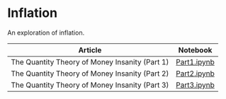 # Inflation

An exploration of inflation.

| Article                                        | Notebook                           |
| ---------------------------------------------- | ---------------------------------- |
| The Quantity Theory of Money Insanity (Part 1) | [Part1.ipynb](qtm/QTM-Part1.ipynb) |
| The Quantity Theory of Money Insanity (Part 2) | [Part2.ipynb](qtm/QTM-Part2.ipynb) |
| The Quantity Theory of Money Insanity (Part 3) | [Part3.ipynb](qtm/QTM-Part3.ipynb) |
